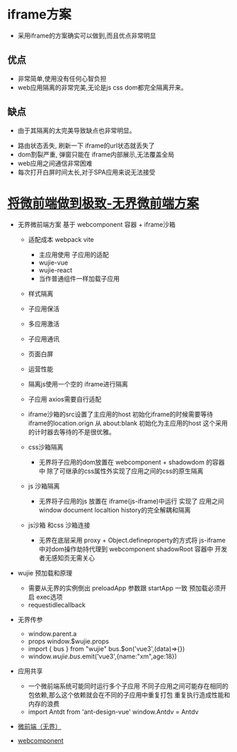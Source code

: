 # iframe方案

- 采用iframe的方案确实可以做到,而且优点非常明显

## 优点

- 非常简单,使用没有任何心智负担
- web应用隔离的非常完美,无论是js css dom都完全隔离开来。

## 缺点

- 由于其隔离的太完美导致缺点也非常明显。

* 路由状态丢失, 刷新一下 iframe的url状态就丢失了
* dom割裂严重, 弹窗只能在 iframe内部展示,无法覆盖全局
* web应用之间通信非常困难
* 每次打开白屏时间太长,对于SPA应用来说无法接受


# [将微前端做到极致-无界微前端方案](https://juejin.cn/post/7125646119727529992)
* 无界微前端方案 基于 webcomponent 容器 + iframe沙箱
    - 适配成本  webpack vite
        - 主应用使用  子应用的适配
        - wujie-vue
        - wujie-react
        - 当作普通组件一样加载子应用
    - 样式隔离
    - 子应用保活 
    - 多应用激活
    - 子应用通讯
    - 页面白屏
    - 运营性能

    - 隔离js使用一个空的 iframe进行隔离
    - 子应用 axios需要自行适配
    - iframe沙箱的src设置了主应用的host 初始化iframe的时候需要等待iframe的location.orign 从 about:blank 初始化为主应用的host 这个采用的计时器去等待的不是很优雅。


    - css沙箱隔离 
        - 无界将子应用的dom放置在 webcomponent + shadowdom 的容器中 除了可继承的css属性外实现了应用之间的css的原生隔离
    - js 沙箱隔离
        - 无界将子应用的js 放置在 iframe(js-iframe)中运行 实现了 应用之间 window document localtion history的完全解耦和隔离
    - js沙箱 和css 沙箱连接
        - 无界在底层采用 proxy + Object.defineproperty的方式将 js-iframe中对dom操作劫持代理到 webcomponent shadowRoot 容器中 开发者无感知页无需关心 

* wujie 预加载和原理
    - 需要从无界的实例倒出 preloadApp 参数跟 startApp 一致 预加载必须开启 exec选项
    - requestidlecallback
* 无界传参
    - window.parent.a
    - props  window.$wujie.props
    - import { bus } from "wujie"  bus.$on('vue3',(data)=>{})   
    - window.$wujie.bus.$emit('vue3',{name:"xm",age:18}) 
* 应用共享
    - 一个微前端系统可能同时运行多个子应用 不同子应用之间可能存在相同的包依赖,那么这个依赖就会在不同的子应用中重复打包 重复执行造成性能和内存的浪费
    - import Antdt from 'ant-design-vue'  window.Antdv = Antdv
* [微前端（无界）](https://juejin.cn/post/7212603829572911159)
* [webcomponent](https://developer.mozilla.org/zh-CN/docs/Web/API/Web_components)      
